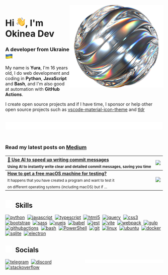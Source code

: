 <!-- markdownlint-disable no-inline-html first-line-h1 no-alt-text -->

<picture>
  <source srcset="" media="(max-width: 900px)" width="0" height="0">
  <img align="right" width="300" src="assets/glass.png">
</picture>

# Hi <img align="bottom" src="assets/hello.png" width="28">, I'm Okinea Dev

<!-- markdownlint-disable-next-line heading-increment-->
### A developer from Ukraine <img align="top" src="assets/ua-flag.png" height="24">

My name is **Yura**, I'm 16 years old, I do web development and coding in **Python**, **JavaScript** and **Bash**, and I'm also good at automation with **GitHub Actions**.

I create open source projects and if I have time, I sponsor or help other open source projects such as [vscode-material-icon-theme](https://github.com/material-extensions/vscode-material-icon-theme) and [tldr](https://github.com/tldr-pages/tldr)

<br>

<picture>
  <source srcset="assets/underline-white.svg" media="(prefers-color-scheme: dark)">
  <source srcset="assets/underline-black.svg" media="(prefers-color-scheme: light)">
  <img src="assets/underline-white.svg" width="500" align="left">
</picture>

<br><br>

### Read my latest posts on [**Medium**](https://okineadev.medium.com/)

| [**🤖 Use AI to speed up writing commit messages**](https://okineadev.medium.com/use-ai-to-speed-up-writing-commit-messages-bonus-custom-prompt-for-improved-generation-56e43d2c5c52) <br> <sub>Using AI to instantly write clear and detailed commit messages, saving you time</sub> | [<img src="https://miro.medium.com/v2/resize:fit:1400/format:webp/1*tumKaL_mG-cahZqPOqtDxQ.png" height="90">](https://okineadev.medium.com/use-ai-to-speed-up-writing-commit-messages-bonus-custom-prompt-for-improved-generation-56e43d2c5c52) |
| :-- | :-: |
| [**How to get a free macOS machine for testing?**](https://okineadev.medium.com/how-to-get-a-free-macos-machine-for-testing-b2f6c72415fd) <br> <sub>It happens that you have created a program and want to test it <br> on different operating systems (including macOS) but if ...</sub> | [<img src="https://miro.medium.com/v2/resize:fit:1400/format:webp/0*Q2Fal4qTIXomyZTI" height="90">](https://okineadev.medium.com/how-to-get-a-free-macos-machine-for-testing-b2f6c72415fd) |

## <picture><source srcset="assets/lightning-white.svg" media="(prefers-color-scheme: dark)"><source srcset="assets/lightning-black.svg" media="(prefers-color-scheme: light)"><img src="assets/lightning-white.svg" width="22" align="bottom"></picture>&nbsp;&nbsp;Skills

<div align="left">
  <a href="https://www.python.org/"><img src="https://skillicons.dev/icons?i=py" height="40" alt="python"/></a>&nbsp;
  <a href="https://developer.mozilla.org/en-US/docs/Web/JavaScript"><img src="https://skillicons.dev/icons?i=js" height="40" alt="javascript" /></a>&nbsp;
  <a href="https://www.typescriptlang.org/"><img src="https://skillicons.dev/icons?i=ts" height="40" alt="typescript"/></a>&nbsp;
  <a href="https://developer.mozilla.org/docs/Web/HTML"><img src="https://skillicons.dev/icons?i=html" height="40" alt="html5"/></a>&nbsp;
  <a href="https://jquery.com/"><img src="https://skillicons.dev/icons?i=jquery" height="40" alt="jquery"/></a>&nbsp;
  <a href="https://developer.mozilla.org/docs/Web/CSS"><img src="https://skillicons.dev/icons?i=css" height="40" alt="css3"/></a>&nbsp;
  <a href="https://getbootstrap.com/"><img src="https://skillicons.dev/icons?i=bootstrap" height="40" alt="bootstrap"/></a>&nbsp;
  <a href="https://sass-lang.com/"><img src="https://skillicons.dev/icons?i=sass" height="40" alt="sass"/></a>&nbsp;
  <a href="https://vuejs.org/"><img src="https://skillicons.dev/icons?i=vue" height="40" alt="vuejs"/></a>&nbsp;
  <a href="https://babeljs.io/"><img src="https://skillicons.dev/icons?i=babel" height="40" alt="babel"/></a>&nbsp;
  <a href="https://jestjs.io/"><img src="https://skillicons.dev/icons?i=jest" height="40" alt="jest"/></a>&nbsp;
  <a href="https://vitejs.dev/"><img src="https://skillicons.dev/icons?i=vite" height="40" alt="vite"/></a>&nbsp;
  <a href="https://webpack.js.org/"><img src="https://skillicons.dev/icons?i=webpack" height="40" alt="webpack"/></a>&nbsp;
  <a href="https://gulpjs.com/"><img src="https://skillicons.dev/icons?i=gulp" height="40" alt="gulp"/></a>&nbsp;
  <a href="https://github.com/features/actions"><img src="https://skillicons.dev/icons?i=githubactions" height="40" alt="githubactions"/></a>&nbsp;
  <a href="https://wikipedia.org/wiki/Bash"><img src="https://skillicons.dev/icons?i=bash" height="40" alt="bash"/></a>&nbsp;
  <a href="https://learn.microsoft.com/powershell/"><img src="https://skillicons.dev/icons?i=powershell" height="40" alt="PowerShell"/></a>&nbsp;
  <a href="https://git-scm.com/"><img src="https://skillicons.dev/icons?i=git" height="40" alt="git"/></a>&nbsp;
  <a href="https://wikipedia.org/wiki/Linux"><img src="https://skillicons.dev/icons?i=linux" height="40" alt="linux"/></a>&nbsp;
  <a href="https://ubuntu.com/"><img src="https://skillicons.dev/icons?i=ubuntu" alt="ubuntu" width="45" height="45"/></a>&nbsp;
  <a href="https://www.docker.com/"><img src="https://skillicons.dev/icons?i=docker" height="40" alt="docker"/></a>&nbsp;
  <a href="https://www.sqlite.org/"><img src="https://skillicons.dev/icons?i=sqlite" height="40" alt="sqlite"></a>&nbsp;
  <a href="https://www.electronjs.org/"><img src="https://skillicons.dev/icons?i=electron" height="40" alt="electron"/></a>&nbsp;
</div>

## <picture><source srcset="assets/globe-white.svg" media="(prefers-color-scheme: dark)"><source srcset="assets/globe-black.svg" media="(prefers-color-scheme: light)"><img src="assets/globe-white.svg" width="22" align="bottom"></picture>&nbsp;&nbsp;Socials

<picture>
  <source srcset="assets/toast-white.svg" media="(prefers-color-scheme: dark)">
  <source srcset="assets/toast-black.svg" media="(prefers-color-scheme: light)">
  <img src="assets/underline-white.svg" width="250" align="right" alt="Have a nice day!">
</picture>

<div align="left">
  <a href="https://t.me/okineadev"><img src="https://raw.githubusercontent.com/maurodesouza/profile-readme-generator/master/src/assets/icons/social/telegram/default.svg" height="40" alt="telegram"/></a>&nbsp;
  <a href="https://discordapp.com/users/okineadev"><img src="https://skillicons.dev/icons?i=discord" height="40" alt="discord"/></a>&nbsp;
  <a href="https://stackoverflow.com/users/21165921/simpledev"><img src="https://skillicons.dev/icons?i=stackoverflow" height="40" alt="stackoverflow"/></a>
</div>
